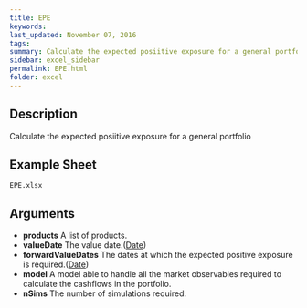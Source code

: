 ```yaml
---
title: EPE
keywords:
last_updated: November 07, 2016
tags:
summary: Calculate the expected posiitive exposure for a general portfolio.
sidebar: excel_sidebar
permalink: EPE.html
folder: excel
---
```


## Description
Calculate the expected posiitive exposure for a general portfolio

<!--HUMAN EDIT START-->

<!--## Details-->

<!--HUMAN EDIT END-->

## Example Sheet

    EPE.xlsx

## Arguments

* **products** A list of products.
* **valueDate** The value date.([Date](Date.html))
* **forwardValueDates** The dates at which the expected positive exposure is required.([Date](Date.html))
* **model** A model able to handle all the market observables required to calculate the cashflows in the portfolio.
* **nSims** The number of simulations required.

<!--HUMAN EDIT START-->

<!--## Validation-->

<!--HUMAN EDIT END-->

